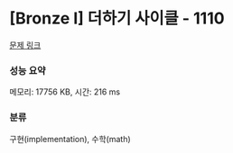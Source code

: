 # [Bronze I] 더하기 사이클 - 1110 

[문제 링크](https://www.acmicpc.net/problem/1110) 

### 성능 요약

메모리: 17756 KB, 시간: 216 ms

### 분류

구현(implementation), 수학(math)

